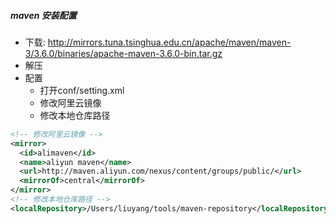 ##### maven 安装配置

- 下载: http://mirrors.tuna.tsinghua.edu.cn/apache/maven/maven-3/3.6.0/binaries/apache-maven-3.6.0-bin.tar.gz
- 解压
- 配置
	- 打开conf/setting.xml
	- 修改阿里云镜像
	- 修改本地仓库路径

```xml
<!-- 修改阿里云镜像 -->
<mirror>
  <id>alimaven</id>
  <name>aliyun maven</name>
  <url>http://maven.aliyun.com/nexus/content/groups/public/</url>
  <mirrorOf>central</mirrorOf>        
</mirror>
<!-- 修改本地仓库路径 -->
<localRepository>/Users/liuyang/tools/maven-repository</localRepository>
```